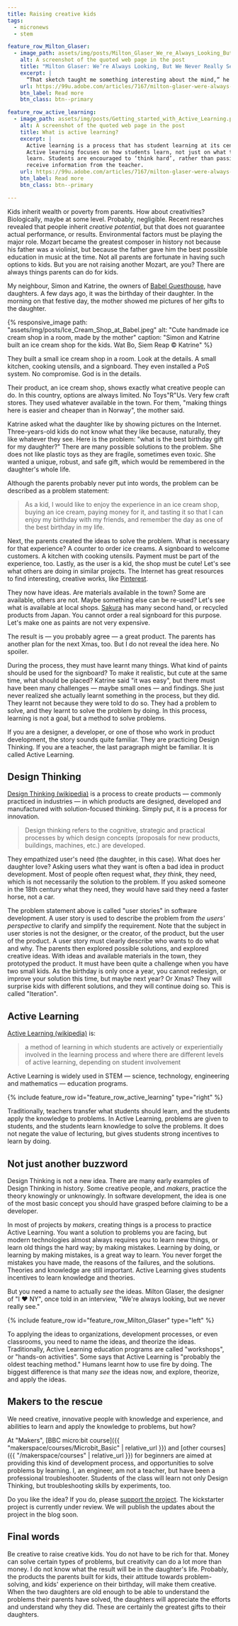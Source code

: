 ```yaml
---
title: Raising creative kids
tags:
  - micronews
  - stem

feature_row_Milton_Glaser:
  - image_path: assets/img/posts/Milton_Glaser_We_re_Always_Looking_But_We_Never_Really_See_Adobe_99U.png
    alt: A screenshot of the quoted web page in the post
    title: "Milton Glaser: We’re Always Looking, But We Never Really See"
    excerpt: |
      “That sketch taught me something interesting about the mind,” he says. “We’re always looking, but we never really see.” Although Glaser had looked at his mother every single day of his life, he didn’t see her until he tried to draw her.
    url: https://99u.adobe.com/articles/7167/milton-glaser-were-always-looking-but-we-never-really-see
    btn_label: Read more
    btn_class: btn--primary

feature_row_active_learning:
  - image_path: assets/img/posts/Getting_started_with_Active_Learning.png
    alt: A screenshot of the quoted web page in the post
    title: What is active learning?
    excerpt: |
      Active learning is a process that has student learning at its centre.
      Active learning focuses on how students learn, not just on what they
      learn. Students are encouraged to ‘think hard’, rather than passively
      receive information from the teacher.
    url: https://99u.adobe.com/articles/7167/milton-glaser-were-always-looking-but-we-never-really-see
    btn_label: Read more
    btn_class: btn--primary

---
```


Kids inherit wealth or poverty from parents. How about creativities?
Biologically, maybe at some level. Probably, negligible. Recent researches
revealed that people inherit _creative potential_, but that does not guarantee
actual performance, or results. Environmental factors must be playing the
major role. Mozart became the greatest composer in history not because his
father was a violinist, but because the father gave him the best possible
education in music at the time. Not all parents are fortunate in having such
options to kids. But you are not raising another Mozart, are you? There are
always things parents can do for kids.

My neighbour, Simon and Katrine, the owners of [Babel
Guesthouse](https://www.babelsiemreap.com/), have daughters. A few days ago,
it was the birthday of their daughter. In the morning on that festive day, the
mother showed me pictures of her gifts to the daughter.

{% responsive_image
    path: "assets/img/posts/Ice_Cream_Shop_at_Babel.jpeg"
    alt: "Cute handmade ice cream shop in a room, made by the mother"
    caption: "Simon and Katrine built an ice cream shop for the kids. Wat Bo, Siem Reap &copy; Katrine"
%}

They built a small ice cream shop in a room. Look at the details. A small
kitchen, cooking utensils, and a signboard. They even installed a PoS system.
No compromise. God is in the details.

Their product, an ice cream shop, shows exactly what creative people can do.
In this country, options are always limited. No Toys"R"Us. Very few craft
stores. They used whatever available in the town. For them, "making things
here is easier and cheaper than in Norway", the mother said.

Katrine asked what the daughter like by showing pictures on the Internet.
Three-years-old kids do not know what they like because, naturally, they like
whatever they see. Here is the problem: "what is the best birthday gift for my
daughter?" There are many possible solutions to the problem. She does not like
plastic toys as they are fragile, sometimes even toxic. She wanted a unique,
robust, and safe gift, which would be remembered in the daughter's whole life.

Although the parents probably never put into words, the problem can be
described as a problem statement:

> As a kid, I would like to enjoy the experience in an ice cream shop, buying
> an ice cream, paying money for it, and tasting it so that I can enjoy my
> birthday with my friends, and remember the day as one of the best birthday in
> my life.

Next, the parents created the ideas to solve the problem. What is necessary
for that experience?  A counter to order ice creams. A signboard to welcome
customers. A kitchen with cooking utensils. Payment must be part of the
experience, too. Lastly, as the user is a kid, the shop must be cute! Let's
see what others are doing in similar projects. The Internet has great
resources to find interesting, creative works, like
[Pinterest](https://www.pinterest.com/).

They now have ideas. Are materials available in the town? Some are available,
others are not. Maybe something else can be re-used? Let's see what is
available at local shops.
[Sakura](https://www.google.com/maps/place/%E1%9E%9F%E1%9E%B6%E1%9E%82%E1%9E%BC%E1%9E%9A%E1%9E%B6-Sakura+Recycle+Shop+Japan/@13.3615804,103.8486548,17z/data=!3m1!4b1!4m5!3m4!1s0x3110170858b74987:0x7608c956390ec216!8m2!3d13.3615804!4d103.8508435)
has many second hand, or recycled products from Japan. You cannot order a real
signboard for this purpose.  Let's make one as paints are not very expensive.

The result is &mdash; you probably agree &mdash; a great product. The parents
has another plan for the next Xmas, too. But I do not reveal the idea here. No
spoiler.

During the process, they must have learnt many things. What kind of paints
should be used for the signboard? To make it realistic, but cute at the same
time, what should be placed?  Katrine said "it was easy", but there must have
been many challenges &mdash; maybe small ones &mdash; and findings. She just
never realized she actually learnt something in the process, but they did.
They learnt not because they were told to do so.  They had a problem to solve,
and they learnt to solve the problem by doing. In this process, learning is
not a goal, but a method to solve problems.

If you are a designer, a developer, or one of those who work in product
development, the story sounds quite familiar. They are practicing Design
Thinking. If you are a teacher, the last paragraph might be familiar. It is
called Active Learning.

## Design Thinking

[Design Thinking (wikipedia)](https://en.wikipedia.org/wiki/Design_thinking)
is a process to create products &mdash; commonly practiced in industries
&mdash; in which products are designed, developed and manufactured with
solution-focused thinking. Simply put, it is a process for innovation.

> Design thinking refers to the cognitive, strategic and practical processes
> by which design concepts (proposals for new products, buildings, machines,
> etc.) are developed.

They empathized user's need (the daughter, in this case). What does her
daughter love? Asking users what they want is often a bad idea in product
development. Most of people often request what, _they think_, they need, which
is not necessarily the solution to the problem. If you asked someone in the
18th century what they need, they would have said they need a faster horse,
not a car.

The problem statement above is called "user stories" in software development.
A user story is used to describe the problem from _the users' perspective_ to
clarify and simplify the requirement. Note that the subject in user stories is
not the designer, or the creator, of the product, but the user of the product.
A user story must clearly describe who wants to do what and why. The parents
then explored possible solutions, and explored creative ideas. With ideas and
available materials in the town, they prototyped the product. It must have
been quite a challenge when you have two small kids. As the birthday is only
once a year, you cannot redesign, or improve your solution this time, but
maybe next year? Or Xmas?  They will surprise kids with different solutions,
and they will continue doing so. This is called "Iteration".

## Active Learning

[Active Learning (wikipedia)](https://en.wikipedia.org/wiki/Active_learning)
is:

> a method of learning in which students are actively or experientially
> involved in the learning process and where there are different levels of
> active learning, depending on student involvement

Active Learning is widely used in STEM &mdash; science, technology,
engineering and mathematics &mdash; education programs.

{% include feature_row id="feature_row_active_learning" type="right" %}

Traditionally, teachers transfer what students should learn, and the students
apply the knowledge to problems. In Active Learning, problems are given to
students, and the students learn knowledge to solve the problems. It does not
negate the value of lecturing, but gives students strong incentives to learn
by doing.

## Not just another buzzword

Design Thinking is not a new idea. There are many early examples of Design
Thinking in history. Some creative people, and _makers_, practice the theory
knowingly or unknowingly. In software development, the idea is one of the most
basic concept you should have grasped before claiming to be a developer.

In most of projects by _makers_, creating things is a process to practice
Active Learning. You want a solution to problems you are facing, but modern
technologies almost always requires you to learn new things, or learn old
things the hard way; by making mistakes. Learning by doing, or learning by
making mistakes, is a great way to learn. You never forget the mistakes you
have made, the reasons of the failures, and the solutions. Theories and
knowledge are still important. Active Learning gives students incentives to
learn knowledge and theories.

But you need a name to actually _see_ the ideas.  Milton Glaser, the designer
of "I &hearts; NY", once told in an interview, "We're always looking, but we
never really see."

{% include feature_row id="feature_row_Milton_Glaser" type="left" %}

To applying the ideas to organizations, development processes, or even
classrooms, you need to name the ideas, and theorize the ideas.
Traditionally, Active Learning education programs are called "workshops", or
"hands-on activities". Some says that Active Learning is "probably the oldest
teaching method." Humans learnt how to use fire by doing. The biggest
difference is that many _see_ the ideas now, and explore, theorize, and apply
the ideas.

## Makers to the rescue

We need creative, innovative people with knowledge and experience, and
abilities to learn and apply the knowledge to problems, but how?

At "Makers", [BBC micro:bit course]({{ "makerspace/courses/Microbit_Basic" |
relative_url }}) and [other courses]({{ "/makerspace/courses" | relative_url
}}) for beginners are aimed at providing this kind of development process, and
opportunities to solve problems by learning.  I, an engineer, am not a
teacher, but have been a professional troubleshooter.  Students of the class
will learn not only Design Thinking, but troubleshooting skills by
experiments, too.

Do you like the idea? If you do, please [support the
project](https://www.kickstarter.com/projects/trombik/1274353640?ref=4wrsfe&token=4bdafeb9).
The kickstarter project is currently under review. We will publish the updates
about the project in the blog soon.

## Final words

Be creative to raise creative kids. You do not have to be rich for that. Money
can solve certain types of problems, but creativity can do a lot more than
money.  I do not know what the result will be in the daughter's life.
Probably, the products the parents built for kids, their attitude towards
problem-solving, and kids' experience on their birthday, will make them
creative. When the two daughters are old enough to be able to understand the
problems their parents have solved, the daughters will appreciate the efforts
and understand why they did. These are certainly the greatest gifts to their
daughters.
